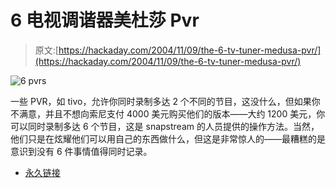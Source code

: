 # 6 电视调谐器美杜莎 Pvr

> 原文:[https://hackaday.com/2004/11/09/the-6-tv-tuner-medusa-pvr/](https://hackaday.com/2004/11/09/the-6-tv-tuner-medusa-pvr/)

![6 pvrs](../Images/5309f24ae25a39ba1d11bd8d35cef1bc.png)

一些 PVR，如 tivo，允许你同时录制多达 2 个不同的节目，这没什么，但如果你不满意，并且不想向索尼支付 4000 美元购买他们的版本——大约 1200 美元，你可以同时录制多达 6 个节目，这是 snapstream 的人员提供的操作方法。当然，他们只是在炫耀他们可以用自己的东西做什么，但这是非常惊人的——最糟糕的是意识到没有 6 件事情值得同时记录。

*   [永久链接](http://www.snapstream.com/Community/Articles/medusa/default.asp)